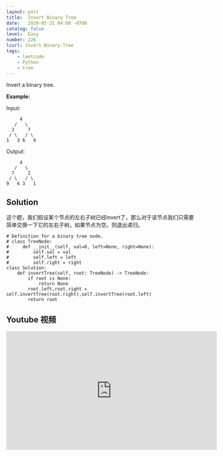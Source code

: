 ```yaml
---
layout: post
title:  Invert Binary Tree
date:   2020-05-31 04:00 -0700
catalog: false
level:  Easy
number: 226
lcurl: Invert-Binary-Tree
tags:
    - leetcode
    - Python
    - tree
---
```

Invert a binary tree.

**Example:**

Input:

```
     4
   /   \
  2     7
 / \   / \
1   3 6   9
```

Output:

```
     4
   /   \
  7     2
 / \   / \
9   6 3   1
```

## Solution

这个题，我们假设某个节点的左右子树已经invert了，那么对于该节点我们只需要简单交换一下它的左右子树。如果节点为空。则退出递归。

```
# Definition for a binary tree node.
# class TreeNode:
#     def __init__(self, val=0, left=None, right=None):
#         self.val = val
#         self.left = left
#         self.right = right
class Solution:
    def invertTree(self, root: TreeNode) -> TreeNode:
        if root is None:
            return None
        root.left,root.right = self.invertTree(root.right),self.invertTree(root.left)
        return root

```


## Youtube 视频

<iframe width="560" height="315" src="https://www.youtube.com/embed/f0_3O1msz4I" frameborder="0" allow="accelerometer; autoplay; encrypted-media; gyroscope; picture-in-picture" allowfullscreen></iframe>

